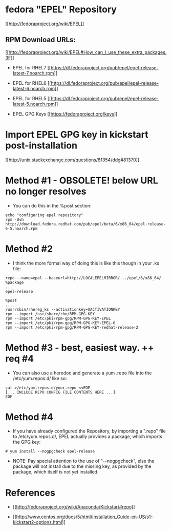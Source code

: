 fedora "EPEL" Repository
========================
[[http://fedoraproject.org/wiki/EPEL]]

RPM Download URLs:
------------------
[[http://fedoraproject.org/wiki/EPEL#How_can_I_use_these_extra_packages.3F]]

+ EPEL for RHEL7
  [[https://dl.fedoraproject.org/pub/epel/epel-release-latest-7.noarch.rpm]]

+ EPEL for RHEL6
  [[https://dl.fedoraproject.org/pub/epel/epel-release-latest-6.noarch.rpm]]

+ EPEL for RHEL5
  [[https://dl.fedoraproject.org/pub/epel/epel-release-latest-5.noarch.rpm]]

+ EPEL GPG Keys
  [[https://fedoraproject.org/keys]]


Import EPEL GPG key in kickstart post-installation
==================================================
[[http://unix.stackexchange.com/questions/81354/ddg#81370]]
# Method #1   - OBSOLETE!  below URL no longer resolves

+ You can do this in the %post section:
```
echo "configuring epel repository"
rpm -Uvh http://download.fedora.redhat.com/pub/epel/beta/6/x86_64/epel-release-6-5.noarch.rpm
```

# Method #2

+ I think the more formal way of doing this is like this though in your .ks file:
```
repo --name=epel --baseurl=http://LOCALEPELMIRROR/.../epel/6/x86_64/
%package
...
epel-release

%post
...
/usr/sbin/rhnreg_ks --activationkey=$ACTIVATIONKEY
rpm --import /usr/share/rhn/RPM-GPG-KEY
rpm --import /etc/pki/rpm-gpg/RPM-GPG-KEY-EPEL
rpm --import /etc/pki/rpm-gpg/RPM-GPG-KEY-EPEL-6
rpm --import /etc/pki/rpm-gpg/RPM-GPG-KEY-redhat-release-2
```

# Method #3     - best, easiest way.  ++ req #4

+ You can also use a heredoc and generate a yum .repo file into the /etc/yum.repos.d/ like so:
```
cat >/etc/yum.repos.d/your.repo <<EOF
[... INCLUDE REPO CONFIG FILE CONTENTS HERE ...]
EOF
```

# Method #4

+ If you have already configured the Repository, by importing a ".repo" file
  to /etc/yum.repos.d/,  EPEL actually provides a package, which imports the
  GPG key:  

```
# yum install --nogpgcheck epel-release
```
  - NOTE:  Pay special attention to the use of "--nogpgcheck", else the
    package will not install due to the missing key, as provided by the 
    package, which itself is not yet installed.


References
==========

- [[http://fedoraproject.org/wiki/Anaconda/Kickstart#repo]]

- [[http://www.centos.org/docs/5/html/Installation_Guide-en-US/s1-kickstart2-options.html]]


